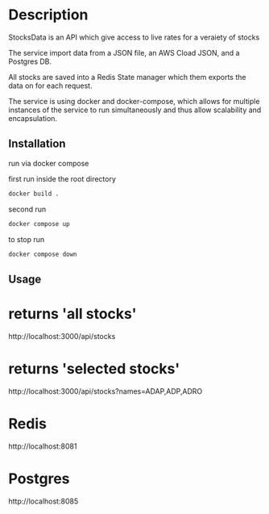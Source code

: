 # Description

StocksData is an API which give access to live rates for a veraiety of stocks

The service import data from a JSON file, an AWS Cload JSON, and a Postgres DB.

All stocks are saved into a Redis State manager which them exports the data on for each request.

The service is using docker and docker-compose, which allows for multiple instances of the service to run simultaneously and thus allow scalability and encapsulation.

## Installation

run via docker compose

first run inside the root directory

```bash
docker build .
```

second run

```bash
docker compose up
```

to stop run

```bash
docker compose down
```

## Usage

# returns 'all stocks'

http://localhost:3000/api/stocks

# returns 'selected stocks'

http://localhost:3000/api/stocks?names=ADAP,ADP,ADRO

# Redis

http://localhost:8081

# Postgres

http://localhost:8085
